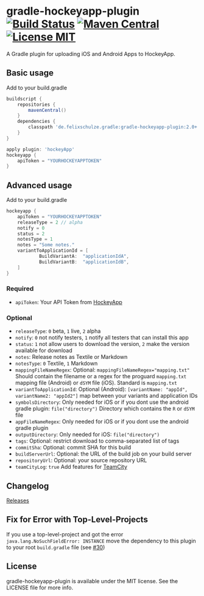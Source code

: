 # gradle-hockeyapp-plugin [![Build Status](https://travis-ci.org/x2on/gradle-hockeyapp-plugin.png)](https://travis-ci.org/x2on/gradle-hockeyapp-plugin) [![Maven Central](https://maven-badges.herokuapp.com/maven-central/de.felixschulze.gradle/gradle-hockeyapp-plugin/badge.svg)](http://search.maven.org/#search%7Cgav%7C1%7Cg%3A%22de.felixschulze.gradle%22%20AND%20a%3A%22gradle-hockeyapp-plugin%22) [![License MIT](http://img.shields.io/badge/license-MIT-blue.svg)](https://github.com/x2on/gradle-hockeyapp-plugin/blob/master/LICENSE)

A Gradle plugin for uploading iOS and Android Apps to HockeyApp. 

## Basic usage

Add to your build.gradle

```gradle
buildscript {
    repositories {
        mavenCentral()
    }
    dependencies {
        classpath 'de.felixschulze.gradle:gradle-hockeyapp-plugin:2.0+'
    }
}

apply plugin: 'hockeyApp'
hockeyapp {
    apiToken = "YOURHOCKEYAPPTOKEN"
}
```

## Advanced usage

Add to your build.gradle

```gradle
hockeyapp {
    apiToken = "YOURHOCKEYAPPTOKEN"
    releaseType = 2 // alpha
    notify = 0
    status = 2
    notesType = 1
    notes = "Some notes."
    variantToApplicationId = [
            BuildVariantA:  "applicationIdA",
            BuildVariantB:  "applicationIdB",
    ]
}

```
### Required
* `apiToken`: Your API Token from [HockeyApp](http://hockeyapp.net/)

### Optional
* `releaseType`: `0` beta, `1` live, `2` alpha
* `notify`: `0` not notify testers, `1` notify all testers that can install this app
* `status`: `1` not allow users to download the version, `2` make the version available for download
* `notes`: Release notes as Textile or Markdown
* `notesType`: `0` Textile, `1` Markdown
* `mappingFileNameRegex`:  Optional: `mappingFileNameRegex="mapping.txt"` Should contain the filename or a regex for the proguard `mapping.txt` mapping file (Android) or `dSYM` file (iOS). Standard is `mapping.txt`
* `variantToApplicationId`:  Optional (Android): `[variantName: "appId", variantName2: "appId2"]` map between your variants and application IDs
* `symbolsDirectory`: Only needed for iOS or if you dont use the android gradle plugin: `file("directory")` Directory which contains the `R` or `dSYM` file
* `appFileNameRegex`: Only needed for iOS or if you dont use the android gradle plugin
* `outputDirectory`: Only needed for iOS: `file("directory")`
* `tags`: Optional: restrict download to comma-separated list of tags
* `commitSha`: Optional: commit SHA for this build
* `buildServerUrl`: Optional: the URL of the build job on your build server
* `repositoryUrl`: Optional: your source repository URL
* `teamCityLog`: `true` Add features for [TeamCity](http://www.jetbrains.com/teamcity/)

## Changelog

[Releases](https://github.com/x2on/gradle-hockeyapp-plugin/releases)

## Fix for Error with Top-Level-Projects

If you use a top-level-project and got the error `java.lang.NoSuchFieldError: INSTANCE` move the dependency to this plugin to your root `build.gradle` file (see [#30](https://github.com/x2on/gradle-hockeyapp-plugin/issues/30))

## License

gradle-hockeyapp-plugin is available under the MIT license. See the LICENSE file for more info.
